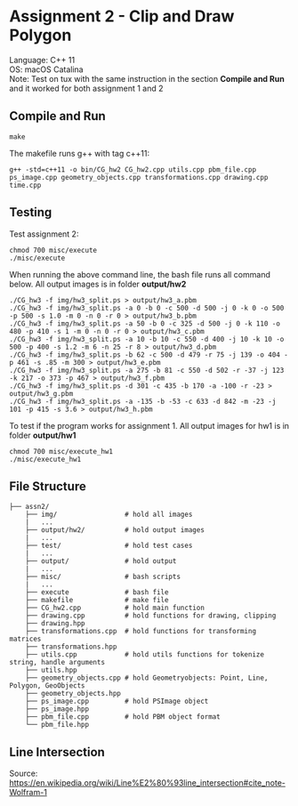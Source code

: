 # Assignment 2 - Clip and Draw Polygon
Language: C++ 11<br>
OS: macOS Catalina<br>
Note: Test on tux with the same instruction in the section **Compile and Run** and it worked for both assignment 1 and 2<br>

## Compile and Run
```shell
make
```
The makefile runs g++ with tag c++11:
```shell
g++ -std=c++11 -o bin/CG_hw2 CG_hw2.cpp utils.cpp pbm_file.cpp ps_image.cpp geometry_objects.cpp transformations.cpp drawing.cpp time.cpp
```

## Testing
Test assignment 2:
```shell
chmod 700 misc/execute
./misc/execute
```
When running the above command line, the bash file runs all command below. All output images is in folder **output/hw2**
```shell
./CG_hw3 -f img/hw3_split.ps > output/hw3_a.pbm
./CG_hw3 -f img/hw3_split.ps -a 0 -b 0 -c 500 -d 500 -j 0 -k 0 -o 500 -p 500 -s 1.0 -m 0 -n 0 -r 0 > output/hw3_b.pbm
./CG_hw3 -f img/hw3_split.ps -a 50 -b 0 -c 325 -d 500 -j 0 -k 110 -o 480 -p 410 -s 1 -m 0 -n 0 -r 0 > output/hw3_c.pbm
./CG_hw3 -f img/hw3_split.ps -a 10 -b 10 -c 550 -d 400 -j 10 -k 10 -o 500 -p 400 -s 1.2 -m 6 -n 25 -r 8 > output/hw3_d.pbm
./CG_hw3 -f img/hw3_split.ps -b 62 -c 500 -d 479 -r 75 -j 139 -o 404 -p 461 -s .85 -m 300 > output/hw3_e.pbm
./CG_hw3 -f img/hw3_split.ps -a 275 -b 81 -c 550 -d 502 -r -37 -j 123 -k 217 -o 373 -p 467 > output/hw3_f.pbm
./CG_hw3 -f img/hw3_split.ps -d 301 -c 435 -b 170 -a -100 -r -23 > output/hw3_g.pbm
./CG_hw3 -f img/hw3_split.ps -a -135 -b -53 -c 633 -d 842 -m -23 -j 101 -p 415 -s 3.6 > output/hw3_h.pbm
 ```

To test if the program works for assignment 1. All output images for hw1 is in folder **output/hw1**
```shell
chmod 700 misc/execute_hw1
./misc/execute_hw1
```


## File Structure
```
├── assn2/
    ├── img/                 # hold all images 
    |   ...
    ├── output/hw2/          # hold output images
    |   ...
    ├── test/                # hold test cases
    |   ...
    ├── output/              # hold output
    |   ...
    ├── misc/                # bash scripts
    |   ...
    ├── execute              # bash file    
    ├── makefile             # make file
    ├── CG_hw2.cpp           # hold main function 
    ├── drawing.cpp          # hold functions for drawing, clipping
    ├── drawing.hpp
    ├── transformations.cpp  # hold functions for transforming matrices
    ├── transformations.hpp
    ├── utils.cpp            # hold utils functions for tokenize string, handle arguments
    ├── utils.hpp
    ├── geometry_objects.cpp # hold Geometryobjects: Point, Line, Polygon, GeoObjects
    ├── geometry_objects.hpp  
    ├── ps_image.cpp         # hold PSImage object
    ├── ps_image.hpp
    ├── pbm_file.cpp         # hold PBM object format
    └── pbm_file.hpp
```

## Line Intersection
Source:<br>
https://en.wikipedia.org/wiki/Line%E2%80%93line_intersection#cite_note-Wolfram-1








